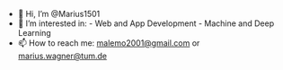 - 👋 Hi, I’m @Marius1501
- 👀 I’m interested in:
                         - Web and App Development
                         - Machine and Deep Learning
- 📫 How to reach me: malemo2001@gmail.com or marius.wagner@tum.de

<!---
Marius1501/Marius1501 is a ✨ special ✨ repository because its `README.md` (this file) appears on your GitHub profile.
You can click the Preview link to take a look at your changes.
--->
